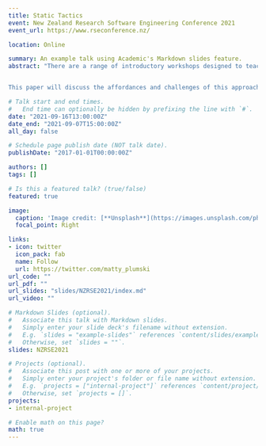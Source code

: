 ```yaml
---
title: Static Tactics 
event: New Zealand Research Software Engineering Conference 2021
event_url: https://www.rseconference.nz/

location: Online

summary: An example talk using Academic's Markdown slides feature.
abstract: "There are a range of introductory workshops designed to teach digital research skills, notably those provided by the Carpentries. But although frequently pitched at novices, for some, particularly those from humanities and social science backgrounds, concepts taught in these workshops – such as version control with git – can be tricky to grasp. As a complement or precursor to Carpentries-style workshops, static website workshops in which attendees design and publish a git-based, academic portfolio website, provide an immediate, accessible and enjoyable experience. Through an incremental, scaffolded lesson structure, attendees learn about version control, git and GitHub/Lab, text editors, web protocols and styling (markdown, CSS and HTML), and configuration files (yml). 


This paper will discuss the affordances and challenges of this approach, with feedback from attendees at four seprate workshops over the past year. It will address the differences between online and face-to-face delivery; discuss how different experience levels are catered for; outline how Carpentries strategies and pedagogy can be adopted (and departed from); and, most importantly, explain how these workshops develop capability for a wider range of academics to utilise tools such as git, and thus prime them for interdiscplinary collaboration and better utilisation of research computing resources.."

# Talk start and end times.
#   End time can optionally be hidden by prefixing the line with `#`.
date: "2021-09-16T13:00:00Z"
date_end: "2021-09-07T15:00:00Z"
all_day: false

# Schedule page publish date (NOT talk date).
publishDate: "2017-01-01T00:00:00Z"

authors: []
tags: []

# Is this a featured talk? (true/false)
featured: true

image:
  caption: 'Image credit: [**Unsplash**](https://images.unsplash.com/photo-1487058792275-0ad4aaf24ca7?ixid=MnwxMjA3fDB8MHxwaG90by1wYWdlfHx8fGVufDB8fHx8&ixlib=rb-1.2.1&auto=format&fit=crop&w=1050&q=80)'
  focal_point: Right

links:
- icon: twitter
  icon_pack: fab
  name: Follow
  url: https://twitter.com/matty_plumski
url_code: ""
url_pdf: ""
url_slides: "slides/NZRSE2021/index.md"
url_video: ""

# Markdown Slides (optional).
#   Associate this talk with Markdown slides.
#   Simply enter your slide deck's filename without extension.
#   E.g. `slides = "example-slides"` references `content/slides/example-slides.md`.
#   Otherwise, set `slides = ""`.
slides: NZRSE2021

# Projects (optional).
#   Associate this post with one or more of your projects.
#   Simply enter your project's folder or file name without extension.
#   E.g. `projects = ["internal-project"]` references `content/project/deep-learning/index.md`.
#   Otherwise, set `projects = []`.
projects:
- internal-project

# Enable math on this page?
math: true
---
```

